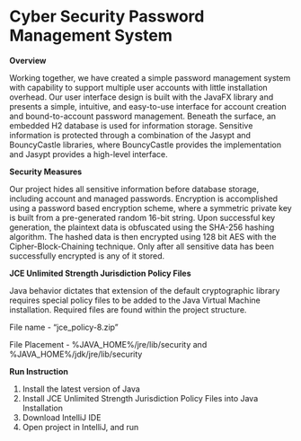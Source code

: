 # Cyber Security Password Management System

**Overview**

Working together, we have created a simple password management system with capability to support multiple user accounts with little installation overhead. Our user interface design is built with the JavaFX library and presents a simple, intuitive, and easy-to-use interface for account creation and bound-to-account password management. Beneath the surface, an embedded H2 database is used for information storage. Sensitive information is protected through a combination of the Jasypt and BouncyCastle libraries, where BouncyCastle provides the implementation and Jasypt provides a high-level interface. 

**Security Measures**

Our project hides all sensitive information before database storage, including account and managed passwords. Encryption is accomplished using a password based encryption scheme, where a symmetric private key is built from a pre-generated random 16-bit string. Upon successful key generation, the plaintext data is obfuscated using the SHA-256 hashing algorithm. The hashed data is then encrypted using 128 bit AES with the Cipher-Block-Chaining technique. Only after all sensitive data has been successfully encrypted is any of it stored. 

**JCE Unlimited Strength Jurisdiction Policy Files** 

Java behavior dictates that extension of the default cryptographic library requires special policy files to be added to the Java Virtual Machine installation. Required files are found within the project structure. 

File name - “jce_policy-8.zip” 

File Placement - %JAVA_HOME%/jre/lib/security and %JAVA_HOME%/jdk/jre/lib/security 

**Run Instruction**
1. Install the latest version of Java 
2. Install JCE Unlimited Strength Jurisdiction Policy Files into Java Installation 
3. Download IntelliJ IDE 
4. Open project in IntelliJ, and run
